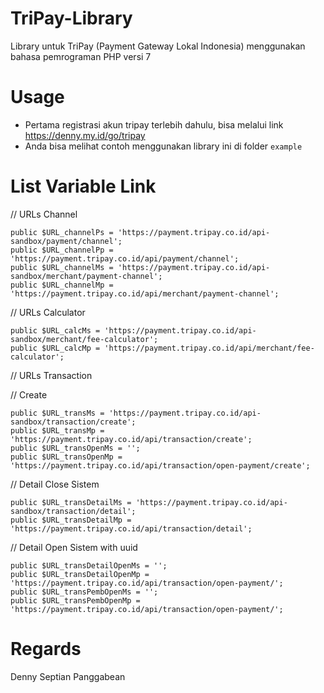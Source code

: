 # TriPay-Library
Library untuk TriPay (Payment Gateway Lokal Indonesia) menggunakan bahasa pemrograman PHP versi 7

# Usage
- Pertama registrasi akun tripay terlebih dahulu, bisa melalui link https://denny.my.id/go/tripay
- Anda bisa melihat contoh menggunakan library ini di folder ```example```

# List Variable Link
// URLs Channel
```
public $URL_channelPs = 'https://payment.tripay.co.id/api-sandbox/payment/channel';
public $URL_channelPp = 'https://payment.tripay.co.id/api/payment/channel';
public $URL_channelMs = 'https://payment.tripay.co.id/api-sandbox/merchant/payment-channel';
public $URL_channelMp = 'https://payment.tripay.co.id/api/merchant/payment-channel';
```
// URLs Calculator
```
public $URL_calcMs = 'https://payment.tripay.co.id/api-sandbox/merchant/fee-calculator';
public $URL_calcMp = 'https://payment.tripay.co.id/api/merchant/fee-calculator';
```
// URLs Transaction

// Create
```
public $URL_transMs = 'https://payment.tripay.co.id/api-sandbox/transaction/create';
public $URL_transMp = 'https://payment.tripay.co.id/api/transaction/create';
public $URL_transOpenMs = '';
public $URL_transOpenMp = 'https://payment.tripay.co.id/api/transaction/open-payment/create';
```
// Detail Close Sistem
```
public $URL_transDetailMs = 'https://payment.tripay.co.id/api-sandbox/transaction/detail';
public $URL_transDetailMp = 'https://payment.tripay.co.id/api/transaction/detail';
```
// Detail Open Sistem with uuid
```
public $URL_transDetailOpenMs = '';
public $URL_transDetailOpenMp = 'https://payment.tripay.co.id/api/transaction/open-payment/';
public $URL_transPembOpenMs = '';
public $URL_transPembOpenMp = 'https://payment.tripay.co.id/api/transaction/open-payment/';
```
# Regards
Denny Septian Panggabean

